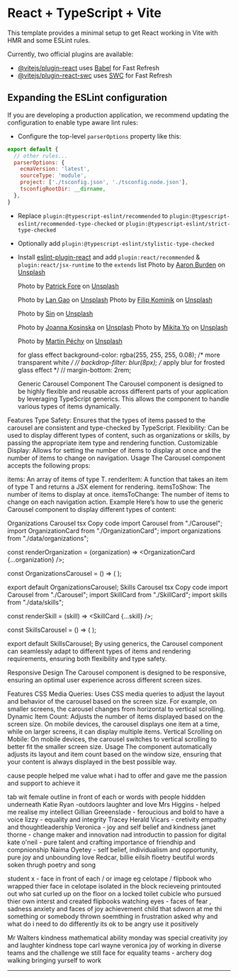 # React + TypeScript + Vite

This template provides a minimal setup to get React working in Vite with HMR and some ESLint rules.

Currently, two official plugins are available:

- [@vitejs/plugin-react](https://github.com/vitejs/vite-plugin-react/blob/main/packages/plugin-react/README.md) uses [Babel](https://babeljs.io/) for Fast Refresh
- [@vitejs/plugin-react-swc](https://github.com/vitejs/vite-plugin-react-swc) uses [SWC](https://swc.rs/) for Fast Refresh

## Expanding the ESLint configuration

If you are developing a production application, we recommend updating the configuration to enable type aware lint rules:

- Configure the top-level `parserOptions` property like this:

```js
export default {
  // other rules...
  parserOptions: {
    ecmaVersion: 'latest',
    sourceType: 'module',
    project: ['./tsconfig.json', './tsconfig.node.json'],
    tsconfigRootDir: __dirname,
  },
}
```

- Replace `plugin:@typescript-eslint/recommended` to `plugin:@typescript-eslint/recommended-type-checked` or `plugin:@typescript-eslint/strict-type-checked`
- Optionally add `plugin:@typescript-eslint/stylistic-type-checked`
- Install [eslint-plugin-react](https://github.com/jsx-eslint/eslint-plugin-react) and add `plugin:react/recommended` & `plugin:react/jsx-runtime` to the `extends` list
Photo by <a href="https://unsplash.com/@aaronburden?utm_content=creditCopyText&utm_medium=referral&utm_source=unsplash">Aaron Burden</a> on <a href="https://unsplash.com/photos/fountain-pen-on-spiral-book-xG8IQMqMITM?utm_content=creditCopyText&utm_medium=referral&utm_source=unsplash">Unsplash</a>


  Photo by <a href="https://unsplash.com/@patrickian4?utm_content=creditCopyText&utm_medium=referral&utm_source=unsplash">Patrick Fore</a> on <a href="https://unsplash.com/photos/black-corona-typewriter-on-brown-wood-planks-0gkw_9fy0eQ?utm_content=creditCopyText&utm_medium=referral&utm_source=unsplash">Unsplash</a>
  
  Photo by <a href="https://unsplash.com/@langao?utm_content=creditCopyText&utm_medium=referral&utm_source=unsplash">Lan Gao</a> on <a href="https://unsplash.com/photos/an-open-door-in-a-dark-room-with-light-coming-in-KBuWjEVavM8?utm_content=creditCopyText&utm_medium=referral&utm_source=unsplash">Unsplash</a>
  Photo by <a href="https://unsplash.com/@filipkominik?utm_content=creditCopyText&utm_medium=referral&utm_source=unsplash">Filip Kominik</a> on <a href="https://unsplash.com/photos/grey-hlalway-IHtVbLRjTZU?utm_content=creditCopyText&utm_medium=referral&utm_source=unsplash">Unsplash</a>

  Photo by <a href="https://unsplash.com/@sinkdraws?utm_content=creditCopyText&utm_medium=referral&utm_source=unsplash">Sin</a> on <a href="https://unsplash.com/photos/grayscale-photo-of-hallway-with-lights-turned-on-in-the-middle-md7dKot5nc0?utm_content=creditCopyText&utm_medium=referral&utm_source=unsplash">Unsplash</a>
  
  Photo by <a href="https://unsplash.com/@joannakosinska?utm_content=creditCopyText&utm_medium=referral&utm_source=unsplash">Joanna Kosinska</a> on <a href="https://unsplash.com/photos/string-lights-turned-on-9T_S-7oGZZU?utm_content=creditCopyText&utm_medium=referral&utm_source=unsplash">Unsplash</a>
  Photo by <a href="https://unsplash.com/@mikitayo?utm_content=creditCopyText&utm_medium=referral&utm_source=unsplash">Mikita Yo</a> on <a href="https://unsplash.com/photos/white-light-bulb-turned-on-during-nighttime-sxpFERYUqJI?utm_content=creditCopyText&utm_medium=referral&utm_source=unsplash">Unsplash</a>

  Photo by <a href="https://unsplash.com/@martinpechy?utm_content=creditCopyText&utm_medium=referral&utm_source=unsplash">Martin Péchy</a> on <a href="https://unsplash.com/photos/lights-turned-on-light-fixture-lBs7NrB2Cu8?utm_content=creditCopyText&utm_medium=referral&utm_source=unsplash">Unsplash</a>
  
  for glass effect
  background-color: rgba(255, 255, 255, 0.08); /* more transparent white */
    //  backdrop-filter: blur(8px); /* apply blur for frosted glass effect */
    // margin-bottom: 2rem;


    Generic Carousel Component
The Carousel component is designed to be highly flexible and reusable across different parts of your application by leveraging TypeScript generics. This allows the component to handle various types of items dynamically.

Features
Type Safety: Ensures that the types of items passed to the carousel are consistent and type-checked by TypeScript.
Flexibility: Can be used to display different types of content, such as organizations or skills, by passing the appropriate item type and rendering function.
Customizable Display: Allows for setting the number of items to display at once and the number of items to change on navigation.
Usage
The Carousel component accepts the following props:

items: An array of items of type T.
renderItem: A function that takes an item of type T and returns a JSX element for rendering.
itemsToShow: The number of items to display at once.
itemsToChange: The number of items to change on each navigation action.
Example
Here’s how to use the generic Carousel component to display different types of content:

Organizations Carousel
tsx
Copy code
import Carousel from "./Carousel";
import OrganizationCard from "./OrganizationCard";
import organizations from "./data/organizations";

const renderOrganization = (organization) => <OrganizationCard {...organization} />;

const OrganizationsCarousel = () => (
  <Carousel 
    items={organizations} 
    renderItem={renderOrganization} 
    itemsToShow={2} 
    itemsToChange={1} 
  />
);

export default OrganizationsCarousel;
Skills Carousel
tsx
Copy code
import Carousel from "./Carousel";
import SkillCard from "./SkillCard";
import skills from "./data/skills";

const renderSkill = (skill) => <SkillCard {...skill} />;

const SkillsCarousel = () => (
  <Carousel 
    items={skills} 
    renderItem={renderSkill} 
    itemsToShow={4} 
    itemsToChange={2} 
  />
);

export default SkillsCarousel;
By using generics, the Carousel component can seamlessly adapt to different types of items and rendering requirements, ensuring both flexibility and type safety.

Responsive Design
The Carousel component is designed to be responsive, ensuring an optimal user experience across different screen sizes.

Features
CSS Media Queries: Uses CSS media queries to adjust the layout and behavior of the carousel based on the screen size. For example, on smaller screens, the carousel changes from horizontal to vertical scrolling.
Dynamic Item Count: Adjusts the number of items displayed based on the screen size. On mobile devices, the carousel displays one item at a time, while on larger screens, it can display multiple items.
Vertical Scrolling on Mobile: On mobile devices, the carousel switches to vertical scrolling to better fit the smaller screen size.
Usage
The component automatically adjusts its layout and item count based on the window size, ensuring that your content is always displayed in the best possible way.

cause people helped me value what i had to offer and gave me the passion and support to achieve it

tab wit female outline in front of each or words with people hiddden underneath
Katie Ryan -outdoors laughter and love
Mrs Higgins - helped me realise my intellect 
Gillian Greeenslade - feroucious and bold to have a voice
lizzy - equality and integrity
Tracey Herald Vicars - cretivity empathy and thoughtleadership
Veronica - joy and self belief and kindness
janet thorne - change maker and innovation nad introductin to passion for digital
kate o'neil - pure talent and crafting importance of friendhip and compnionship
Naima Oyetey - self belief, individualism and opportunity, pure joy and unbounding love
Redcar, billie eilsih floetry beutiful words soken thrugh poetry and song

student x - face in front of each / or image eg celotape / flipbook
who wrapped thier face in celotape
isolated in the block recieveing printouted out 
who sat curled up on the floor on a locked toilet cubicle
who pursued thier own interst and created flipbooks watching 
eyes - faces of fear , sadness anxiety and faces of joy achievement
child that sdworn at me thi something or somebody thrown soemthing in frustration
asked why and what do i need to do differently
its ok to be angry use it positively

Mr Walters kindness mathematical ability
monday was special creativity joy and laughter kindness
tope carl wayne veronica joy of working in diverse teams and the challenge we still face for equality
teams - archery dog walking bringing yurself to work

--------------------------------------------------------------------------------

